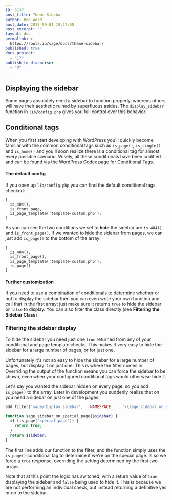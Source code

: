 ```yaml
---
ID: 6137
post_title: Theme Sidebar
author: Ben Word
post_date: 2015-09-01 19:27:55
post_excerpt: ""
layout: doc
permalink: >
  https://roots.io/sage/docs/theme-sidebar/
published: true
docs_project:
  - "17"
publish_to_discourse:
  - "0"
---
```

## Displaying the sidebar

Some pages absolutely need a sidebar to function properly, whereas others will have their aesthetic ruined by superfluous asides. The `display_sidebar` function in `lib/config.php` gives you full control over this behavior.

## Conditional tags

When you first start developing with WordPress you'll quickly become familiar with the common conditional tags such as `is_page()`, `is_single()` and `is_home()` and you'll soon realize there is a conditional tag for almost every possible scenario. Wisely, all these conditionals have been codified and can be found via the WordPress Codex page for [Conditional Tags](http://codex.wordpress.org/Conditional_Tags).

#### The default config

If you open up `lib/config.php` you can find the default conditional tags checked:

    [
      is_404(),
      is_front_page,
      is_page_template('template-custom.php'),
    ]

As you can see the two conditions we set to **hide** the sidebar are `is_404()` and `is_front_page()`. If we wanted to hide the sidebar from pages, we can just add `is_page()` to the bottom of the array:

    [
      is_404(),
      is_front_page(),
      is_page_template('template-custom.php'),
      is_page()
    ]

#### Further customization

If you need to use a combination of conditionals to determine whether or not to display the sidebar then you can even write your own function and call that in the first array; just make sure it returns `true` to hide the sidebar or `false` to display. You can also filter the class directly (see **Filtering the Sidebar Class**)

### Filtering the sidebar display

To hide the sidebar you need just one `true` returned from any of your conditional and page template checks. This makes it very easy to hide the sidebar for a large number of pages, or for just one.

Unfortunately it's not so easy to hide the sidebar for a large number of pages, but display it on just one. This is where the filter comes in. Overriding the output of the function means you can force the sidebar to be shown, even when your configured conditional tags would otherwise hide it.

Let's say you wanted the sidebar hidden on every page, so you add `is_page()` to the array. Later in development you suddenly realize that on you need a sidebar on just one of the pages:

```php
add_filter('sage/display_sidebar', __NAMESPACE__ . '\\sage_sidebar_on_special_page');

function sage_sidebar_on_special_page($sidebar) {
  if (is_page('special-page')) {
    return true;
  }
  return $sidebar;
}
```

The first line adds our function to the filter, and the function simply uses the `is_page()` conditional tag to determine if we're on the special page. Is so we force a `true` response, overriding the setting determined by the first two arrays.

Note that at this point the logic has switched, with a return value of `true` displaying the sidebar and `false` being used to hide it. This is because we are not performing an individual check, but instead returning a definitive yes or no to the sidebar.